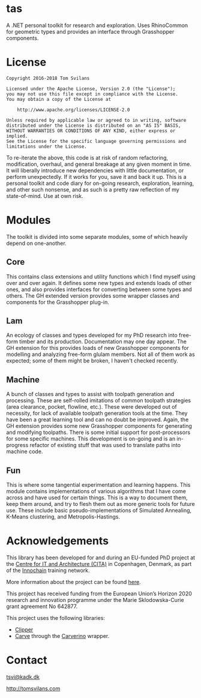 # tas
A .NET personal toolkit for research and exploration. Uses RhinoCommon for geometric types and provides an interface through Grasshopper components.

# License

```
Copyright 2016-2018 Tom Svilans

Licensed under the Apache License, Version 2.0 (the "License");
you may not use this file except in compliance with the License.
You may obtain a copy of the License at

    http://www.apache.org/licenses/LICENSE-2.0

Unless required by applicable law or agreed to in writing, software
distributed under the License is distributed on an "AS IS" BASIS,
WITHOUT WARRANTIES OR CONDITIONS OF ANY KIND, either express or implied.
See the License for the specific language governing permissions and
limitations under the License.
```

To re-iterate the above, this code is at risk of random refactoring, modification, overhaul, and general breakage at any given moment in time. It will liberally introduce new dependencies with little documentation, or perform unexpectedly. If it works for you, save it and back it up. This is a personal toolkit and code diary for on-going research, exploration, learning, and other such nonsense, and as such is a pretty raw reflection of my state-of-mind. Use at own risk. 

# Modules

The toolkit is divided into some separate modules, some of which heavily depend on one-another.

## Core

This contains class extensions and utility functions which I find myself using over and over again. It defines some new types and extends loads of other ones, and also provides interfaces for converting between some types and others. The GH extended version provides some wrapper classes and components for the Grasshopper plug-in.

## Lam

An ecology of classes and types developed for my PhD research into free-form timber and its production. Documentation may one day appear. The GH extension for this provides loads of new Grasshopper components for modelling and analyzing free-form glulam members. Not all of them work as expected; some of them might be broken, I haven't checked recently.

## Machine

A bunch of classes and types to assist with toolpath generation and processing. These are self-rolled imitations of common toolpath strategies (area clearance, pocket, flowline, etc.). These were developed out of necessity, for lack of available toolpath generation tools at the time. They have been a great learning tool and can no doubt be improved. Again, the GH extension provides some new Grasshopper components for generating and modifying toolpaths. There is some initial support for post-processors for some specific machines. This development is on-going and is an in-progress refactor of existing stuff that was used to translate paths into machine code. 

## Fun

This is where some tangential experimentation and learning happens. This module contains implementations of various algorithms that I have come across and have used for certain things. This is a way to document them, keep them around, and try to flesh them out as more generic tools for future use. These include basic pseudo-implementations of Simulated Annealing, K-Means clustering, and Metropolis-Hastings.

# Acknowledgements

This library has been developed for and during an EU-funded PhD project at the [Centre for IT and Architecture (CITA)](https://kadk.dk/en/CITA) in Copenhagen, Denmark, as part of the [Innochain](http://innochain.net/) training network. 

More information about the project can be found [here](http://innochain.net/esr2-integrating-material-performance/).

This project has received funding from the European Union’s Horizon 2020 research and innovation programme under the Marie Sklodowska-Curie grant agreement No 642877.

This project uses the following libraries:
- [Clipper](http://www.angusj.com/delphi/clipper.php)
- [Carve](https://github.com/VTREEM/Carve) through the [Carverino](https://github.com/tsvilans/carverino) wrapper.

# Contact

tsvi@kadk.dk

http://tomsvilans.com
